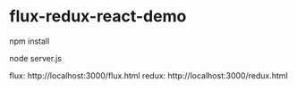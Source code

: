 # flux-redux-react-demo

npm install

node server.js

flux: http://localhost:3000/flux.html
redux: http://localhost:3000/redux.html